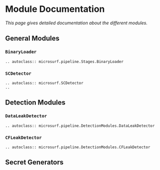 # Module Documentation

_This page gives detailed documentation about the different modules._

## General Modules

 ### `BinaryLoader`

```{eval-rst}
.. autoclass:: microsurf.pipeline.Stages.BinaryLoader

```

 ### `SCDetector`

```{eval-rst}
.. autoclass:: microsurf.SCDetector
..

```

## Detection Modules

### `DataLeakDetector`

```{eval-rst}
.. autoclass:: microsurf.pipeline.DetectionModules.DataLeakDetector

```

### `CFLeakDetector`

```{eval-rst}
.. autoclass:: microsurf.pipeline.DetectionModules.CFLeakDetector

```

## Secret Generators


